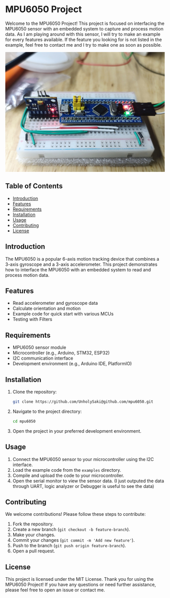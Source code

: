 # MPU6050 Project

Welcome to the MPU6050 Project! This project is focused on interfacing the MPU6050 sensor with an embedded system to capture and process motion data.
As I am playing around with this sensor, I will try to make an example for every features available. If the feature you looking for is not listed in 
the example, feel free to contact me and I try to make one as soon as possible.

![alt text](mpu6050_stm32f103.jpg)

## Table of Contents

- [Introduction](#introduction)
- [Features](#features)
- [Requirements](#requirements)
- [Installation](#installation)
- [Usage](#usage)
- [Contributing](#contributing)
- [License](#license)

## Introduction

The MPU6050 is a popular 6-axis motion tracking device that combines a 3-axis gyroscope and a 3-axis accelerometer. This project demonstrates how to interface the MPU6050 with an embedded system to read and process motion data.

## Features

- Read accelerometer and gyroscope data
- Calculate orientation and motion
- Example code for quick start with various MCUs
- Testing with Filters

## Requirements

- MPU6050 sensor module
- Microcontroller (e.g., Arduino, STM32, ESP32)
- I2C communication interface
- Development environment (e.g., Arduino IDE, PlatformIO)

## Installation

1. Clone the repository:
    ```sh
    git clone https://github.com/UnholySaki@github.com/mpu6050.git
    ```
2. Navigate to the project directory:
    ```sh
    cd mpu6050
    ```
3. Open the project in your preferred development environment.

## Usage

1. Connect the MPU6050 sensor to your microcontroller using the I2C interface.
2. Load the example code from the `examples` directory.
3. Compile and upload the code to your microcontroller.
4. Open the serial monitor to view the sensor data.
   (I just outputed the data through UART, logic analyzer or Debugger is useful
    to see the data)

## Contributing

We welcome contributions! Please follow these steps to contribute:

1. Fork the repository.
2. Create a new branch (`git checkout -b feature-branch`).
3. Make your changes.
4. Commit your changes (`git commit -m 'Add new feature'`).
5. Push to the branch (`git push origin feature-branch`).
6. Open a pull request.

## License

This project is licensed under the MIT License.
Thank you for using the MPU6050 Project! If you have any questions or need further assistance, please feel free to open an issue or contact me.
